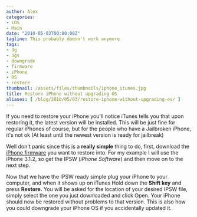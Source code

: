 ```yaml
---
author: Alex
categories:
- iOS
- Main
date: "2010-05-03T00:00:00Z"
tagline: This probably doesn't work anymore
tags:
- 3g
- 3gs
- downgrade
- firmware
- iPhone
- OS
- restore
thumbnail: /assets/files/thumbnails/iphone_itunes.jpg
title: Restore iPhone without upgrading OS
aliases: [ /blog/2010/05/03/restore-iphone-without-upgrading-os/ ]
---
```


If you need to restore your iPhone you\'ll notice iTunes tells you that upon restoring it, the latest version will be installed. This will be just fine for regular iPhones of course, but for the people who have a Jailbroken iPhone, it\'s not ok (At least until the newest version is ready for jailbreak)

Well don\'t panic since this is a **really simple** thing to do, first, download the [iPhone firmware][2] you want to restore into. For my example I will use the iPhone 3.1.2, so get the IPSW (*iPhone Software*) and then move on to the next step.

 [2]: http://www.quickpwn.com/2009/10/jailbreak-and-unlock-iphone-3-1-2.html

Now that we have the IPSW ready simple plug your iPhone to your computer, and when it shows up on iTunes Hold down the **Shift key** and press **Restore.** You will be asked for the location of your desired IPSW file, simply select the one you just downloaded and click Open. Your iPhone should now be restored without problems to that version. This is also how you could downgrade your iPhone OS if you accidentally updated it.
